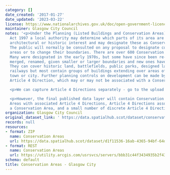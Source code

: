 ```yaml
---
category: []
date_created: '2017-01-27'
date_updated: '2023-03-22'
license: https://www.nationalarchives.gov.uk/doc/open-government-licence/version/3/
maintainer: Glasgow City Council
notes: '<p>Under the Planning (Listed Buildings and Conservation Areas) (Scotland)
  Act 1997 a local authority may determine which parts of its area are of special
  architectural or historic interest and may designate these as Conservation Areas.
  The public will normally be consulted on any proposal to designate conservation
  areas or to change their boundaries. There are over 600 Conservation Areas in Scotland.
  Many were designated in the early 1970s, but some have since been re-designated,
  merged, renamed, given smaller or larger boundaries and new ones have been added.
  They can cover historic land, battlefields, public parks, designed landscapes or
  railways but most contain groups of buildings extending over areas of a village,
  town or city. Further planning controls on development can be made by way of an
  Article 4 Direction, which may or may not be associated with a Conservation Area.</p>

  <p>We can capture Article 4 Directions separately - go to the upload for that data.</p>

  <p>However, the final published data layer will contain Conservation Areas, Conservation
  Areas with associated Article 4 Directions, Article 4 Directions associated with
  a Conservation Area, and a small number of discrete Article 4 Direction areas.</p>'
organization: Glasgow City Council
original_dataset_link: ' https://data.spatialhub.scot/dataset/conservation_areas-gc'
records: null
resources:
- format: ZIP
  name: Conservation Areas
  url: https://data.spatialhub.scot/dataset/d1f11536-16ab-4365-94bf-64dfbe293b77/resource/4070921b-900a-47f1-9d60-88a4bec19dfc/download/conservationareasglasgow.zip
- format: REST
  name: Conservation Areas
  url: https://utility.arcgis.com/usrsvcs/servers/bbb31c44f3434935b2f432c16e225bbc/rest/services/AGOL/CDP_Policy_Proposals/FeatureServer/14/query?outFields=*&where=1%3D1
schema: default
title: Conservation Areas - Glasgow City
---
```

